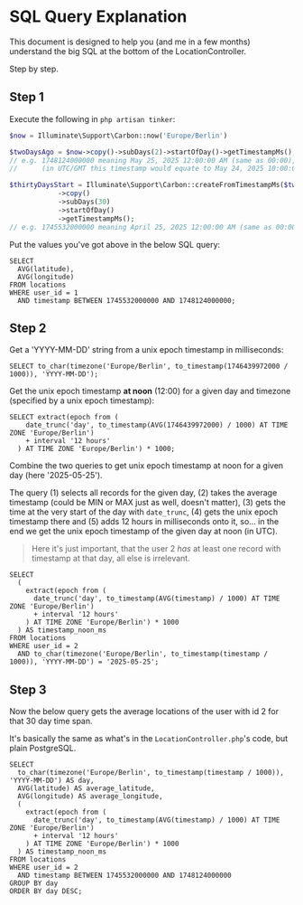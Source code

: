 # SQL Query Explanation

This document is designed to help you (and me in a few months) understand the big SQL at the bottom of the LocationController.

Step by step.

## Step 1

Execute the following in `php artisan tinker`:

```php
$now = Illuminate\Support\Carbon::now('Europe/Berlin')

$twoDaysAgo = $now->copy()->subDays(2)->startOfDay()->getTimestampMs();
// e.g. 1748124000000 meaning May 25, 2025 12:00:00 AM (same as 00:00), in DST (Daylight Saving Time, Germany)
//      (in UTC/GMT this timestamp would equate to May 24, 2025 10:00:00 PM, but we got Europe/Berlin here)

$thirtyDaysStart = Illuminate\Support\Carbon::createFromTimestampMs($twoDaysAgo, 'Europe/Berlin')
            ->copy()
            ->subDays(30)
            ->startOfDay()
            ->getTimestampMs();
// e.g. 1745532000000 meaning April 25, 2025 12:00:00 AM (same as 00:00)
```

Put the values you've got above in the below SQL query:

```postgresql
SELECT
  AVG(latitude),
  AVG(longitude)
FROM locations
WHERE user_id = 1
  AND timestamp BETWEEN 1745532000000 AND 1748124000000;
```

## Step 2

Get a 'YYYY-MM-DD' string from a unix epoch timestamp in milliseconds:

```postgresql
SELECT to_char(timezone('Europe/Berlin', to_timestamp(1746439972000 / 1000)), 'YYYY-MM-DD');
```

Get the unix epoch timestamp **at noon** (12:00) for a given day and timezone (specified by a unix epoch timestamp):

```postgresql
SELECT extract(epoch from (
    date_trunc('day', to_timestamp(AVG(1746439972000) / 1000) AT TIME ZONE 'Europe/Berlin')
    + interval '12 hours'
  ) AT TIME ZONE 'Europe/Berlin') * 1000;
```

Combine the two queries to get unix epoch timestamp at noon for a given day (here '2025-05-25').

The query (1) selects all records for the given day, (2) takes the average timestamp (could be MIN or MAX just as well, doesn't matter),
(3) gets the time at the very start of the day with `date_trunc`, (4) gets the unix epoch timestamp there and
(5) adds 12 hours in milliseconds onto it, so... in the end we get the unix epoch timestamp of the given day at noon (in UTC).

> Here it's just important, that the user 2 _has_ at least one record with timestamp at that day, all else is irrelevant.

```postgresql
SELECT
  (
    extract(epoch from (
      date_trunc('day', to_timestamp(AVG(timestamp) / 1000) AT TIME ZONE 'Europe/Berlin')
      + interval '12 hours'
    ) AT TIME ZONE 'Europe/Berlin') * 1000
  ) AS timestamp_noon_ms
FROM locations
WHERE user_id = 2
  AND to_char(timezone('Europe/Berlin', to_timestamp(timestamp / 1000)), 'YYYY-MM-DD') = '2025-05-25';
```

## Step 3

Now the below query gets the average locations of the user with id 2 for that 30 day time span.

It's basically the same as what's in the `LocationController.php`'s code, but plain PostgreSQL.

```postgresql
SELECT
  to_char(timezone('Europe/Berlin', to_timestamp(timestamp / 1000)), 'YYYY-MM-DD') AS day,
  AVG(latitude) AS average_latitude,
  AVG(longitude) AS average_longitude,
  (
    extract(epoch from (
      date_trunc('day', to_timestamp(AVG(timestamp) / 1000) AT TIME ZONE 'Europe/Berlin')
      + interval '12 hours'
    ) AT TIME ZONE 'Europe/Berlin') * 1000
  ) AS timestamp_noon_ms
FROM locations
WHERE user_id = 2
  AND timestamp BETWEEN 1745532000000 AND 1748124000000
GROUP BY day
ORDER BY day DESC;
```
